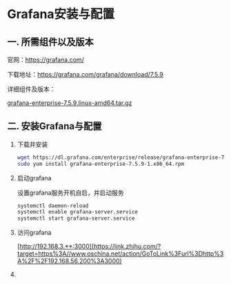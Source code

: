 # Grafana安装与配置

## 一. 所需组件以及版本

官网：https://grafana.com/

下载地址：https://grafana.com/grafana/download/7.5.9

详细组件及版本：

[grafana-enterprise-7.5.9.linux-amd64.tar.gz](https://dl.grafana.com/enterprise/release/grafana-enterprise-7.5.9.linux-amd64.tar.gz)



## 二. 安装Grafana与配置

1. 下载并安装

   ```sh
   wget https://dl.grafana.com/enterprise/release/grafana-enterprise-7.5.9-1.x86_64.rpm
   sudo yum install grafana-enterprise-7.5.9-1.x86_64.rpm
   ```



2. 启动grafana

   设置grafana服务开机自启，并启动服务

   ```sh
   systemctl daemon-reload
   systemctl enable grafana-server.service
   systemctl start grafana-server.service
   ```



3. 访问grafana

   [http://192.168.3.**:3000](https://link.zhihu.com/?target=https%3A//www.oschina.net/action/GoToLink%3Furl%3Dhttp%3A%2F%2F192.168.56.200%3A3000)



4. 
